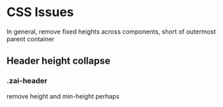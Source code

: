 # CSS Issues

In general, remove fixed heights across components, short of outermost parent container

## Header height collapse

### .zai-header

remove height and min-height perhaps
